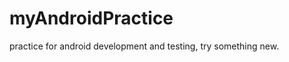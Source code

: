 myAndroidPractice
=================

practice for android development and testing, try something new.
